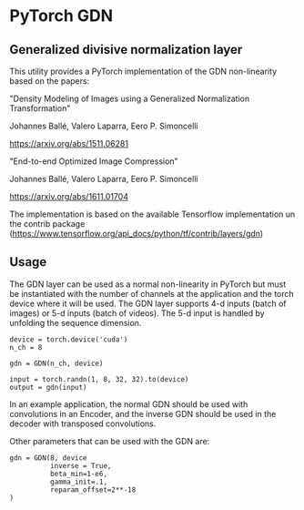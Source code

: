 # PyTorch GDN

## Generalized divisive normalization layer

This utility provides a PyTorch implementation of the GDN non-linearity based on the papers: 


"Density Modeling of Images using a Generalized Normalization Transformation"


Johannes Ballé, Valero Laparra, Eero P. Simoncelli


https://arxiv.org/abs/1511.06281


"End-to-end Optimized Image Compression"


Johannes Ballé, Valero Laparra, Eero P. Simoncelli


https://arxiv.org/abs/1611.01704

The implementation is based on the available Tensorflow implementation un the contrib package (https://www.tensorflow.org/api_docs/python/tf/contrib/layers/gdn)

## Usage

The GDN layer can be used as a normal non-linearity in PyTorch but must be instantiated with the number of channels at the application and the torch device where it will be used. The GDN layer supports 4-d inputs (batch of images) or 5-d inputs (batch of videos). The 5-d input is handled by unfolding the sequence dimension.

```
device = torch.device('cuda')
n_ch = 8

gdn = GDN(n_ch, device)

input = torch.randn(1, 8, 32, 32).to(device)
output = gdn(input)
```

In an example application, the normal GDN should be used with convolutions in an Encoder, and the inverse GDN should be used in the decoder with transposed convolutions.

Other parameters that can be used with the GDN are:


```
gdn = GDN(8, device
          inverse = True,
          beta_min=1-e6,
          gamma_init=.1,
          reparam_offset=2**-18
)
```

